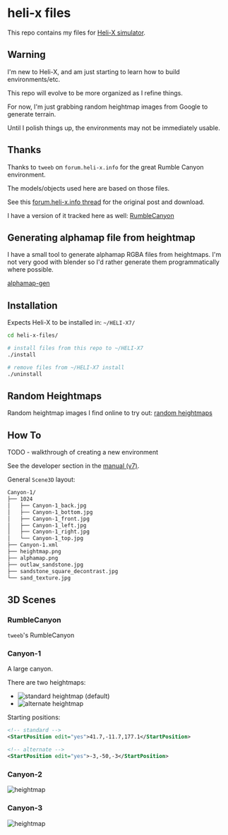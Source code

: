 # heli-x files

This repo contains my files for [Heli-X simulator](http://www.heli-x.info).

## Warning

I'm new to Heli-X, and am just starting to learn how to build environments/etc.

This repo will evolve to be more organized as I refine things.

For now, I'm just grabbing random heightmap images from Google to generate terrain.

Until I polish things up, the environments may not be immediately usable.

## Thanks

Thanks to `tweeb` on `forum.heli-x.info` for the great Rumble Canyon environment.

The models/objects used here are based on those files.

See this [forum.heli-x.info thread](http://forum.heli-x.info/viewtopic.php?f=23&t=1502) for the original post and download.

I have a version of it tracked here as well: [RumbleCanyon](Scene3D/RumbleCanyon)

## Generating alphamap file from heightmap

I have a small tool to generate alphamap RGBA files from heightmaps.
I'm not very good with blender so I'd rather generate them programmatically where possible.

[alphamap-gen](https://github.com/jonlamb-gh/alphamap-gen)

## Installation

Expects Heli-X to be installed in: `~/HELI-X7/`

```bash
cd heli-x-files/

# install files from this repo to ~/HELI-X7
./install

# remove files from ~/HELI-X7 install
./uninstall
```

## Random Heightmaps

Random heightmap images I find online to try out: [random heightmaps](random_heightmaps/)

## How To

TODO - walkthrough of creating a new environment

See the developer section in the [manual (v7)](http://www.heli-x.info/help/UsersManualV7.pdf).

General `Scene3D` layout:

```bash
Canyon-1/
├── 1024
│   ├── Canyon-1_back.jpg
│   ├── Canyon-1_bottom.jpg
│   ├── Canyon-1_front.jpg
│   ├── Canyon-1_left.jpg
│   ├── Canyon-1_right.jpg
│   └── Canyon-1_top.jpg
├── Canyon-1.xml
├── heightmap.png
├── alphamap.png
├── outlaw_sandstone.jpg
├── sandstone_square_decontrast.jpg
└── sand_texture.jpg
```

## 3D Scenes

### RumbleCanyon

`tweeb`'s RumbleCanyon

### Canyon-1

A large canyon.

There are two heightmaps:

- ![standard heightmap (default)](Scene3D/Canyon-1/heightmap.png)
- ![alternate heightmap](Scene3D/Canyon-1/heightmap_alt.png)

Starting positions:

```xml
<!-- standard -->
<StartPosition edit="yes">41.7,-11.7,177.1</StartPosition>

<!-- alternate -->
<StartPosition edit="yes">-3,-50,-3</StartPosition>
```

### Canyon-2

![heightmap](Scene3D/Canyon-2/heightmap.png)

### Canyon-3

![heightmap](Scene3D/Canyon-3/heightmap.png)

